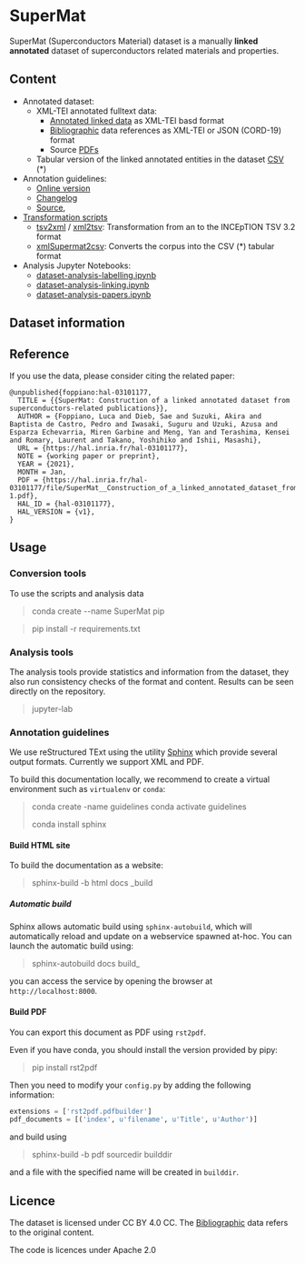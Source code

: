 # SuperMat 
SuperMat (Superconductors Material) dataset is a manually **linked** **annotated** dataset of superconductors related materials and properties. 

## Content
 - Annotated dataset:
    - XML-TEI annotated fulltext data:
        - [Annotated linked data](data/annotated) as XML-TEI basd format
        - [Bibliographic](data/biblio) data references as XML-TEI or JSON (CORD-19) format
        - Source [PDFs](data/pdf)
    - Tabular version of the linked annotated entities in the dataset [CSV](data/csv/SuperMat-1.0.csv) (*)
 - Annotation guidelines:
    - [Online version](https://supermat.readthedocs.io)
    - [Changelog](docs/CHANGELOG.md)
    - [Source](docs), 
 - [Transformation scripts](super_mat/converters)
    - [tsv2xml](super_mat/converters/tsv2xml.py) / [xml2tsv](super_mat/converters/xml2tsv.py): Transformation from an to the INCEpTION TSV 3.2 format
    - [xmlSupermat2csv](super_mat/converters/xmlSupermat2csv.py): Converts the corpus into the CSV (*) tabular format
 - Analysis Jupyter Notebooks:
    - [dataset-analysis-labelling.ipynb](super_mat/dataset-analysis-labelling.ipynb)
    - [dataset-analysis-linking.ipynb](super_mat/dataset-analysis-linking.ipynb)
    - [dataset-analysis-papers.ipynb](super_mat/dataset-analysis-papers.ipynb)
 
## Dataset information

## Reference

If you use the data, please consider citing the related paper: 

```
@unpublished{foppiano:hal-03101177,
  TITLE = {{SuperMat: Construction of a linked annotated dataset from superconductors-related publications}},
  AUTHOR = {Foppiano, Luca and Dieb, Sae and Suzuki, Akira and Baptista de Castro, Pedro and Iwasaki, Suguru and Uzuki, Azusa and Esparza Echevarria, Miren Garbine and Meng, Yan and Terashima, Kensei and Romary, Laurent and Takano, Yoshihiko and Ishii, Masashi},
  URL = {https://hal.inria.fr/hal-03101177},
  NOTE = {working paper or preprint},
  YEAR = {2021},
  MONTH = Jan,
  PDF = {https://hal.inria.fr/hal-03101177/file/SuperMat__Construction_of_a_linked_annotated_dataset_from_superconductors_related_publications-1.pdf},
  HAL_ID = {hal-03101177},
  HAL_VERSION = {v1},
}
```
 
## Usage

### Conversion tools

To use the scripts and analysis data 

> conda create --name SuperMat pip 

> pip install -r requirements.txt 

### Analysis tools 

The analysis tools provide statistics and information from the dataset, they also run consistency checks of the format and content. 
Results can be seen directly on the repository. 
 
> jupyter-lab 


### Annotation guidelines

We use reStructured TExt using the utility [Sphinx](https://www.sphinx-doc.org/en/master/) which provide several output formats. Currently we support XML and PDF. 

To build this documentation locally, we recommend to create a virtual environment such as `virtualenv` or `conda`:  

> conda create -name guidelines 
> conda activate guidelines
>
> conda install sphinx 

#### Build HTML site

To build the documentation as a website: 

> sphinx-build -b html docs _build

##### Automatic build

Sphinx allows automatic build using `sphinx-autobuild`, which will automatically reload and update on a webservice spawned at-hoc. 
You can launch the automatic build using: 

> sphinx-autobuild docs build_ 

you can access the service by opening the browser at `http://localhost:8000`.

#### Build PDF 

You can export this document as PDF using `rst2pdf`. 

Even if you have conda, you should install the version provided by pipy: 

> pip install rst2pdf

Then you need to modify your `config.py` by adding the following information: 

```python
extensions = ['rst2pdf.pdfbuilder']
pdf_documents = [('index', u'filename', u'Title', u'Author')]
``` 

and build using 

> sphinx-build -b pdf sourcedir builddir

and a file with the specified name will be created in `builddir`.

## Licence

The dataset is licensed under CC BY 4.0 CC. The [Bibliographic](data/biblio) data refers to the original content. 

The code is licences under Apache 2.0 

